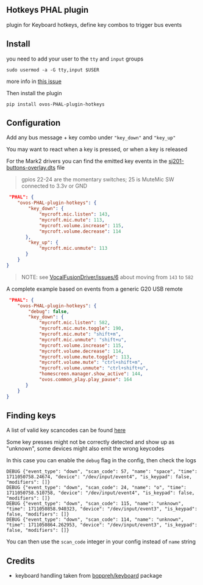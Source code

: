 ## Hotkeys PHAL plugin

plugin for Keyboard hotkeys, define key combos to trigger bus events

## Install

you need to add your user to the `tty` and `input` groups

`sudo usermod -a -G tty,input $USER`

more info in [this issue](https://github.com/boppreh/keyboard/issues/312)

Then install the plugin

`pip install ovos-PHAL-plugin-hotkeys`

## Configuration

Add any bus message + key combo under `"key_down"` and  `"key_up"`

You may want to react when a key is pressed, or when a key is released

For the Mark2 drivers you can find the emitted key events in  the [sj201-buttons-overlay.dts](https://github.com/OpenVoiceOS/VocalFusionDriver/blob/main/sj201-buttons-overlay.dts#L18) file

> gpios 22-24 are the momentary switches; 25 is MuteMic SW connected to 3.3v or GND

```json
 "PHAL": {
    "ovos-PHAL-plugin-hotkeys": {
        "key_down": {
            "mycroft.mic.listen": 143,
            "mycroft.mic.mute": 113,
            "mycroft.volume.increase": 115,
            "mycroft.volume.decrease": 114
       },
        "key_up": {
            "mycroft.mic.unmute": 113
       }
    }
}
```
> NOTE: see [VocalFusionDriver/issues/6](https://github.com/OpenVoiceOS/VocalFusionDriver/issues/6) about moving from `143` to `582`

A complete example based on events from a generic G20 USB remote

```json
 "PHAL": {
    "ovos-PHAL-plugin-hotkeys": {
        "debug": false,
        "key_down": {
            "mycroft.mic.listen": 582,
            "mycroft.mic.mute.toggle": 190,
            "mycroft.mic.mute": "shift+m",
            "mycroft.mic.unmute": "shift+u",
            "mycroft.volume.increase": 115,
            "mycroft.volume.decrease": 114,
            "mycroft.volume.mute.toggle": 113,
            "mycroft.volume.mute": "ctrl+shift+m",
            "mycroft.volume.unmute": "ctrl+shift+u",
            "homescreen.manager.show_active": 144,
            "ovos.common_play.play_pause": 164
       }
    }
}
```

## Finding keys

A list of valid key scancodes can be found [here](http://wiki.linuxcnc.org/cgi-bin/wiki.pl?Scancodes)

Some key presses might not be correctly detected and show up as "unknown", some devices might also emit the wrong keycodes

In this case you can enable the `debug` flag in the config, then check the logs

```commandline
DEBUG {"event_type": "down", "scan_code": 57, "name": "space", "time": 1711050758.24674, "device": "/dev/input/event4", "is_keypad": false, "modifiers": []}
DEBUG {"event_type": "down", "scan_code": 24, "name": "o", "time": 1711050758.510758, "device": "/dev/input/event4", "is_keypad": false, "modifiers": []}
DEBUG {"event_type": "down", "scan_code": 115, "name": "unknown", "time": 1711050858.940323, "device": "/dev/input/event3", "is_keypad": false, "modifiers": []}
DEBUG {"event_type": "down", "scan_code": 114, "name": "unknown", "time": 1711050864.262953, "device": "/dev/input/event3", "is_keypad": false, "modifiers": []}
```

You can then use the `scan_code` integer in your config instead of `name` string

## Credits

- keyboard handling taken from [boppreh/keyboard](https://github.com/boppreh/keyboard) package